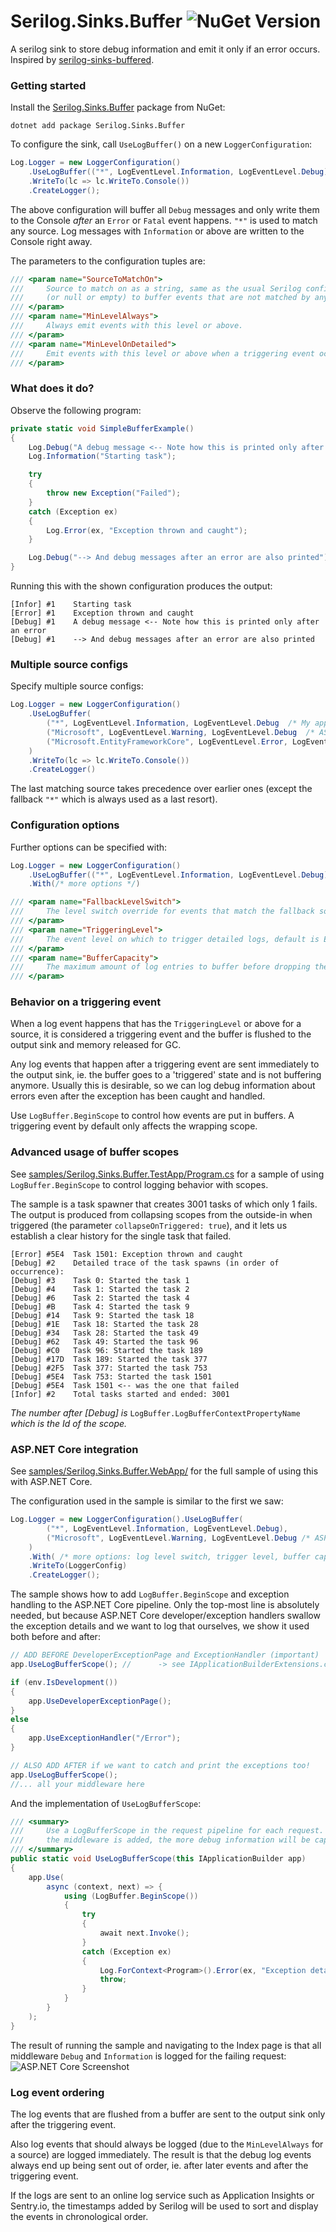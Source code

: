 # Serilog.Sinks.Buffer ![NuGet Version](https://img.shields.io/nuget/v/Serilog.Sinks.Buffer.svg?logo=nuget)

A serilog sink to store debug information and emit it only if an error occurs. Inspired by [serilog-sinks-buffered](https://github.com/timgaunt/serilog-sinks-buffered).

### Getting started

Install the [Serilog.Sinks.Buffer](https://nuget.org/packages/serilog.sinks.buffer) package from NuGet:

```shell
dotnet add package Serilog.Sinks.Buffer
```

To configure the sink, call `UseLogBuffer()` on a new `LoggerConfiguration`:

```csharp
Log.Logger = new LoggerConfiguration()
    .UseLogBuffer(("*", LogEventLevel.Information, LogEventLevel.Debug))
    .WriteTo(lc => lc.WriteTo.Console())
    .CreateLogger();
```

The above configuration will buffer all `Debug` messages and only write them to the Console *after* an `Error` or `Fatal` event happens. `"*"` is used to match any source. Log messages with `Information` or above are written to the Console right away.

The parameters to the configuration tuples are:
```csharp
/// <param name="SourceToMatchOn">
///     Source to match on as a string, same as the usual Serilog config. Specify the fallback source: "*"
///     (or null or empty) to buffer events that are not matched by any other source config.
/// </param>
/// <param name="MinLevelAlways">
///     Always emit events with this level or above.
/// </param>
/// <param name="MinLevelOnDetailed">
///     Emit events with this level or above when a triggering event occurs.
/// </param>
```

### What does it do?

Observe the following program:
```csharp
private static void SimpleBufferExample()
{
    Log.Debug("A debug message <-- Note how this is printed only after an error");
    Log.Information("Starting task");

    try
    {
        throw new Exception("Failed");
    }
    catch (Exception ex)
    {
        Log.Error(ex, "Exception thrown and caught");
    }

    Log.Debug("--> And debug messages after an error are also printed");
}
```

Running this with the shown configuration produces the output:

```
[Infor] #1    Starting task
[Error] #1    Exception thrown and caught
[Debug] #1    A debug message <-- Note how this is printed only after an error
[Debug] #1    --> And debug messages after an error are also printed
```

### Multiple source configs

Specify multiple source configs:

```csharp
Log.Logger = new LoggerConfiguration()
    .UseLogBuffer(
        ("*", LogEventLevel.Information, LogEventLevel.Debug  /* My application logs */),
        ("Microsoft", LogEventLevel.Warning, LogEventLevel.Debug  /* ASP.NET debug logs, always warning */)
        ("Microsoft.EntityFrameworkCore", LogEventLevel.Error, LogEventLevel.Error  /* EF errors only */)
    )
    .WriteTo(lc => lc.WriteTo.Console())
    .CreateLogger()
```

The last matching source takes precedence over earlier ones (except the fallback `"*"` which is always used as a last resort).

### Configuration options

Further options can be specified with:
```csharp
Log.Logger = new LoggerConfiguration()
    .UseLogBuffer(("*", LogEventLevel.Information, LogEventLevel.Debug))
    .With(/* more options */)
```

```csharp
/// <param name="FallbackLevelSwitch">
///     The level switch override for events that match the fallback source.
/// </param>
/// <param name="TriggeringLevel">
///     The event level on which to trigger detailed logs, default is Error.
/// </param>
/// <param name="BufferCapacity">
///     The maximum amount of log entries to buffer before dropping the older half, default 100.
/// </param>
```

### Behavior on a triggering event

When a log event happens that has the `TriggeringLevel` or above for a source, it is considered a triggering event and the buffer is flushed to the output sink and memory released for GC.

 Any log events that happen after a triggering event are sent immediately to the output sink, ie. the buffer goes to a 'triggered' state and is not buffering anymore. Usually this is desirable, so we can log debug information about errors even after the exception has been caught and handled.
 
 Use `LogBuffer.BeginScope` to control how events are put in buffers. A triggering event by default only affects the wrapping scope.

### Advanced usage of buffer scopes

See [samples/Serilog.Sinks.Buffer.TestApp/Program.cs](https://github.com/dsschneidermann/Serilog.Sinks.Buffer/blob/master/samples/Serilog.Sinks.Buffer.TestApp/Program.cs) for a sample of using `LogBuffer.BeginScope` to control logging behavior with scopes.

The sample is a task spawner that creates 3001 tasks of which only 1 fails. The output is produced from collapsing scopes from the outside-in when triggered (the parameter `collapseOnTriggered: true`), and it lets us establish a clear history for the single task that failed.

```
[Error] #5E4  Task 1501: Exception thrown and caught
[Debug] #2    Detailed trace of the task spawns (in order of occurrence):
[Debug] #3    Task 0: Started the task 1
[Debug] #4    Task 1: Started the task 2
[Debug] #6    Task 2: Started the task 4
[Debug] #B    Task 4: Started the task 9
[Debug] #14   Task 9: Started the task 18
[Debug] #1E   Task 18: Started the task 28
[Debug] #34   Task 28: Started the task 49
[Debug] #62   Task 49: Started the task 96
[Debug] #C0   Task 96: Started the task 189
[Debug] #17D  Task 189: Started the task 377
[Debug] #2F5  Task 377: Started the task 753
[Debug] #5E4  Task 753: Started the task 1501
[Debug] #5E4  Task 1501 <-- was the one that failed
[Infor] #2    Total tasks started and ended: 3001
```
*The number after [Debug] is* `LogBuffer.LogBufferContextPropertyName` *which is the Id of the scope.*

### ASP.NET Core integration

See [samples/Serilog.Sinks.Buffer.WebApp/](https://github.com/dsschneidermann/Serilog.Sinks.Buffer/blob/master/samples/Serilog.Sinks.Buffer.WebApp/) for the full sample of using this with ASP.NET Core.

The configuration used in the sample is similar to the first we saw:
```csharp
Log.Logger = new LoggerConfiguration().UseLogBuffer(
        ("*", LogEventLevel.Information, LogEventLevel.Debug),
        ("Microsoft", LogEventLevel.Warning, LogEventLevel.Debug /* ASP.NET Core */)
    )
    .With( /* more options: log level switch, trigger level, buffer capacity */)
    .WriteTo(LoggerConfig)
    .CreateLogger();
```

The sample shows how to add `LogBuffer.BeginScope` and exception handling to the ASP.NET Core pipeline. Only the top-most line is absolutely needed, but because ASP.NET Core developer/exception handlers swallow the exception details and we want to log that ourselves, we show it used both before and after:
```csharp
// ADD BEFORE DeveloperExceptionPage and ExceptionHandler (important)
app.UseLogBufferScope(); //      -> see IApplicationBuilderExtensions.cs

if (env.IsDevelopment())
{
    app.UseDeveloperExceptionPage();
}
else
{
    app.UseExceptionHandler("/Error");
}

// ALSO ADD AFTER if we want to catch and print the exceptions too!
app.UseLogBufferScope();
//... all your middleware here
```

And the implementation of `UseLogBufferScope`:
```csharp
/// <summary>
///     Use a LogBufferScope in the request pipeline for each request. The earlier in the pipeline
///     the middleware is added, the more debug information will be captured.
/// </summary>
public static void UseLogBufferScope(this IApplicationBuilder app)
{
    app.Use(
        async (context, next) => {
            using (LogBuffer.BeginScope())
            {
                try
                {
                    await next.Invoke();
                }
                catch (Exception ex)
                {
                    Log.ForContext<Program>().Error(ex, "Exception details: {ExceptionMessage}", ex.Message);
                    throw;
                }
            }
        }
    );
}
```

The result of running the sample and navigating to the Index page is that all middleware `Debug` and `Information` is logged for the failing request:
![ASP.NET Core Screenshot](https://github.com/dsschneidermann/Serilog.Sinks.Buffer/raw/master/samples/Serilog.Sinks.Buffer.WebApp.Screenshot.png)

### Log event ordering

The log events that are flushed from a buffer are sent to the output sink only after the triggering event.

Also log events that should always be logged (due to the `MinLevelAlways` for a source) are logged immediately. The result is that the debug log events always end up being sent out of order, ie. after later events and after the triggering event.

If the logs are sent to an online log service such as Application Insights or Sentry.io, the timestamps added by Serilog will be used to sort and display the events in chronological order.
